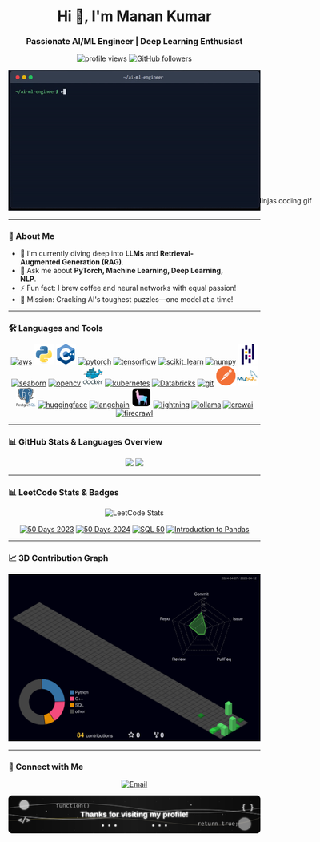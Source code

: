 <h1 align="center">Hi 👋, I'm Manan Kumar</h1>
<h3 align="center">Passionate AI/ML Engineer | Deep Learning Enthusiast</h3>

<p align="center">
  <img src="https://komarev.com/ghpvc/?username=manankumar7403&label=Profile%20Views&color=0e75b6&style=flat" alt="profile views" />
  <a href="https://github.com/manankumar7403"><img src="https://img.shields.io/github/followers/manankumar7403?label=Follow&style=social" alt="GitHub followers" /></a>
</p>

<!-----
<p align="center">
  <img src="https://media.giphy.com/media/78XCFBGOlS6keY1Bil/giphy.gif" alt="PizzaNinjas coding gif" width="300"/>
</p>
------->
<p align="center">
  <img src="about_animation.gif" alt="About Animation">
</p>


---

<img src="https://media.giphy.com/media/78XCFBGOlS6keY1Bil/giphy.gif"
     alt="PizzaNinjas coding gif"
     width="260" height="160" align="right"
     style="margin-right: -200px; margin-top: -60px;" />

### 🚀 About Me
- 🌱 I'm currently diving deep into **LLMs** and **Retrieval-Augmented Generation (RAG)**.
- 💬 Ask me about **PyTorch, Machine Learning, Deep Learning, NLP**.
- ⚡ Fun fact: I brew coffee and neural networks with equal passion!
- 🚀 Mission: Cracking AI's toughest puzzles—one model at a time!


---

### 🛠️ Languages and Tools
<p align="center">
  <a href="https://aws.amazon.com" target="_blank"><img src="https://cdn.brandfetch.io/idVoqFQ-78/theme/light/logo.svg?c=1dxbfHSJFAPEGdCLU4o5B" alt="aws" width="40" height="40"/></a>
  <a href="https://www.python.org" target="_blank"><img src="https://raw.githubusercontent.com/devicons/devicon/master/icons/python/python-original.svg" alt="python" width="40" height="40"/></a>
  <a href="https://www.w3schools.com/cpp/" target="_blank"><img src="https://raw.githubusercontent.com/devicons/devicon/master/icons/cplusplus/cplusplus-original.svg" alt="cplusplus" width="40" height="40"/></a>
  <a href="https://pytorch.org/" target="_blank"><img src="https://www.vectorlogo.zone/logos/pytorch/pytorch-icon.svg" alt="pytorch" width="40" height="40"/></a>
  <a href="https://www.tensorflow.org" target="_blank"><img src="https://www.vectorlogo.zone/logos/tensorflow/tensorflow-icon.svg" alt="tensorflow" width="40" height="40"/></a>
  <a href="https://scikit-learn.org/" target="_blank"><img src="https://cdn.brandfetch.io/idW3VhiylC/theme/dark/logo.svg?c=1dxbfHSJFAPEGdCLU4o5B" alt="scikit_learn" width="40" height="40"/></a>
  <a href="https://numpy.org/" target="_blank"><img src="https://cdn.brandfetch.io/idwCOBA3Do/theme/dark/logo.svg?c=1dxbfHSJFAPEGdCLU4o5B" alt="numpy" width="40" height="40"/></a>
  <a href="https://pandas.pydata.org/" target="_blank"><img src="https://raw.githubusercontent.com/devicons/devicon/2ae2a900d2f041da66e950e4d48052658d850630/icons/pandas/pandas-original.svg" alt="pandas" width="40" height="40"/></a>
  <a href="https://seaborn.pydata.org/" target="_blank"><img src="https://seaborn.pydata.org/_images/logo-mark-lightbg.svg" alt="seaborn" width="40" height="40"/></a>
  <a href="https://opencv.org/" target="_blank"><img src="https://www.vectorlogo.zone/logos/opencv/opencv-icon.svg" alt="opencv" width="40" height="40"/></a>
  <a href="https://www.docker.com/" target="_blank"><img src="https://raw.githubusercontent.com/devicons/devicon/master/icons/docker/docker-original-wordmark.svg" alt="docker" width="40" height="40"/></a>
  <a href="https://kubernetes.io" target="_blank"><img src="https://www.vectorlogo.zone/logos/kubernetes/kubernetes-icon.svg" alt="kubernetes" width="40" height="40"/></a>
  <a href="https://www.databricks.com/" target="_blank"><img src="https://www.vectorlogo.zone/logos/databricks/databricks-ar21~bgwhite.svg" alt="Databricks" width="100" height="40"/></a>
  <a href="https://git-scm.com/" target="_blank"><img src="https://www.vectorlogo.zone/logos/git-scm/git-scm-icon.svg" alt="git" width="40" height="40"/></a>
  <a href="https://www.postman.com" target="_blank"><img src="https://raw.githubusercontent.com/devicons/devicon/master/icons/postman/postman-original.svg" alt="postman" width="40" height="40"/></a>
  <a href="https://www.mysql.com/" target="_blank"><img src="https://raw.githubusercontent.com/devicons/devicon/master/icons/mysql/mysql-original-wordmark.svg" alt="mysql" width="40" height="40"/></a>
  <a href="https://www.postgresql.org" target="_blank"><img src="https://raw.githubusercontent.com/devicons/devicon/master/icons/postgresql/postgresql-original-wordmark.svg" alt="postgresql" width="40" height="40"/></a>
  <a href="https://huggingface.co/" target="_blank"><img src="https://huggingface.co/datasets/huggingface/brand-assets/resolve/main/hf-logo.svg" alt="huggingface" width="40" height="40"/></a>
  <a href="https://www.langchain.com/" target="_blank"><img src="https://avatars.githubusercontent.com/u/126733545?s=200&v=4" alt="langchain" width="40" height="40"/></a>
  <a href="https://www.llamaindex.ai/" target="_blank"><img src="https://raw.githubusercontent.com/run-llama/logos/main/LlamaSquareBlack.svg" alt="llamaindex" width="40" height="40"/></a>
  <a href="https://lightning.ai/" target="_blank"><img src="https://avatars.githubusercontent.com/u/58386951?s=200&v=4" alt="lightning" width="40" height="40"/></a>
  <a href="https://ollama.com/" target="_blank"><img src="https://cdn.brandfetch.io/idrRDmZ2_F/w/180/h/180/theme/light/logo.png?c=1dxbfHSJFAPEGdCLU4o5B" alt="ollama" width="40" height="40"/></a>
  <a href="https://crewai.com/" target="_blank"><img src="https://cdn.brandfetch.io/idcO2bCwIM/theme/light/logo.svg?c=1dxbfHSJFAPEGdCLU4o5B" alt="crewai" width="40" height="40"/></a>
  <a href="https://www.firecrawl.dev/" target="_blank"><img src="https://www.firecrawl.dev/favicon.ico" alt="firecrawl" width="40" height="40"/></a>
</p>

---

### 📊 GitHub Stats & Languages Overview
<p align="center">
  <img src="https://github-readme-stats.vercel.app/api?username=manankumar7403&show_icons=true&theme=react&hide_border=true&count_private=true&include_all_commits=true" width="50%"/>
  <img src="https://github-readme-stats-salesp07.vercel.app/api/top-langs/?username=manankumar7403&hide=HTML&langs_count=8&layout=compact&theme=react&hide_border=true&exclude_repo=github-readme-stats" width="45%"/>
</p>
  
---

### 📊 LeetCode Stats & Badges
<p align="center">
  <img src="https://leetcard.jacoblin.cool/manankumar14?ext=contest" alt="LeetCode Stats" width="48%"/>
</p>

<p align="center">
  <a href="https://leetcode.com/manankumar14/" target="_blank"><img align="center" src="https://assets.leetcode.com/static_assets/marketing/2023-50.gif" alt="50 Days 2023" height="200" width="200"/></a>
  <a href="https://leetcode.com/manankumar14/" target="_blank"><img align="center" src="https://assets.leetcode.com/static_assets/marketing/2024-50.gif" alt="50 Days 2024" height="200" width="200"/></a>
  <a href="https://leetcode.com/manankumar14/" target="_blank"><img align="center" src="https://assets.leetcode.com/static_assets/others/Top_SQL_50.gif" alt="SQL 50" height="200" width="200"/></a>
  <a href="https://leetcode.com/manankumar14/" target="_blank"><img align="center" src="https://miro.medium.com/v2/resize:fit:720/1*YJty0oZ9A55kiUZH-yu-4A.gif" alt="Introduction to Pandas" height="200" width="200"/></a>
</p>

---

### 📈 3D Contribution Graph
<p align="center">
  <a href="https://github.com/manankumar7403"><img src="./profile-3d-contrib/profile-night-green.svg" alt="3D Contribution Graph" width="600"></a>
</p>

---

<!---
### 🏆 Achievements & Stats
<p align="center">
  <img src="metrics.plugin.achievements.compact.svg" alt="GitHub Achievements" width="70%"/>
</p>

---

---->

### 🌟 Connect with Me
<p align="center">
  <a href="mailto:manantemp1404@gmail.com"><img src="https://img.shields.io/badge/Email-D14836?style=for-the-badge&logo=gmail&logoColor=white" alt="Email" /></a>
</p>


![GitHub Profile Footer](./profile-footer2.svg)
<!--
<p align="center">
  <img src="https://media.giphy.com/media/mP8GermRyOFWV8PQeq/giphy.gif" alt="buh-bye" width="200"/>
</p>
---->
